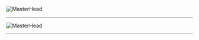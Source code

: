 
![MasterHead](https://media.discordapp.net/attachments/970211181958660127/1011036584436564009/git_banner.png?width=1331&height=393)
--- ---
![MasterHead](https://media.discordapp.net/attachments/1050591171921072130/1051060863643156530/Untitled.png?width=1356&height=566)
--- ---
